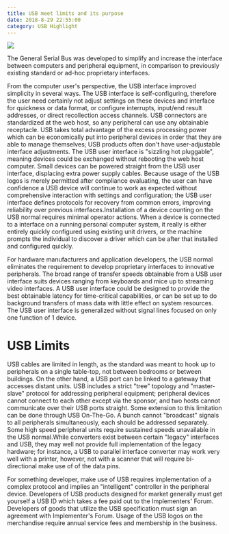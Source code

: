 ```yaml
---
title: USB meet limits and its purpose
date: 2018-8-29 22:55:00
category: USB Highlight
---
```


![](/img/2.jpg)

The General Serial Bus was developed to simplify and increase the interface between computers and peripheral equipment, in comparison to previously existing standard or ad-hoc proprietary interfaces.

<!-- more -->

From the computer user's perspective, the USB interface improved simplicity in several ways. The USB interface is self-configuring, therefore the user need certainly not adjust settings on these devices and interface for quickness or data format, or configure interrupts, input/end result addresses, or direct recollection access channels. USB connectors are standardized at the web host, so any peripheral can use any obtainable receptacle. USB takes total advantage of the excess processing power which can be economically put into peripheral devices in order that they are able to manage themselves; USB products often don't have user-adjustable interface adjustments. The USB user interface is "sizzling hot pluggable", meaning devices could be exchanged without rebooting the web host computer. Small devices can be powered straight from the USB user interface, displacing extra power supply cables. Because usage of the USB logos is merely permitted after compliance evaluating, the user can have confidence a USB device will continue to work as expected without comprehensive interaction with settings and configuration; the USB user interface defines protocols for recovery from common errors, improving reliability over previous interfaces.Installation of a device counting on the USB normal requires minimal operator actions. When a device is connected to a interface on a running personal computer system, it really is either entirely quickly configured using existing unit drivers, or the machine prompts the individual to discover a driver which can be after that installed and configured quickly.

For hardware manufacturers and application developers, the USB normal eliminates the requirement to develop proprietary interfaces to innovative peripherals. The broad range of transfer speeds obtainable from a USB user interface suits devices ranging from keyboards and mice up to streaming video interfaces. A USB user interface could be designed to provide the best obtainable latency for time-critical capabilities, or can be set up to do background transfers of mass data with little effect on system resources. The USB user interface is generalized without signal lines focused on only one function of 1 device.

# USB Limits

USB cables are limited in length, as the standard was meant to hook up to peripherals on a single table-top, not between bedrooms or between buildings. On the other hand, a USB port can be linked to a gateway that accesses distant units. USB includes a strict "tree" topology and "master-slave" protocol for addressing peripheral equipment; peripheral devices cannot connect to each other except via the sponsor, and two hosts cannot communicate over their USB ports straight. Some extension to this limitation can be done through USB On-The-Go. A bunch cannot "broadcast" signals to all peripherals simultaneously, each should be addressed separately. Some high speed peripheral units require sustained speeds unavailable in the USB normal.While converters exist between certain "legacy" interfaces and USB, they may well not provide full implementation of the legacy hardware; for instance, a USB to parallel interface converter may work very well with a printer, however, not with a scanner that will require bi-directional make use of of the data pins.

For something developer, make use of USB requires implementation of a complex protocol and implies an "intelligent" controller in the peripheral device. Developers of USB products designed for market generally must get yourself a USB ID which takes a fee paid out to the Implementers' Forum. Developers of goods that utilize the USB specification must sign an agreement with Implementer's Forum. Usage of the USB logos on the merchandise require annual service fees and membership in the business.
